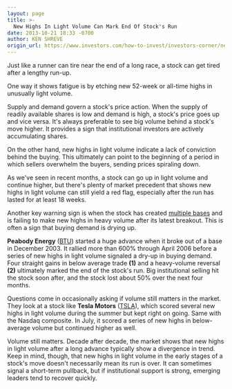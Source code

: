 ```yaml
---
layout: page
title: >-
  New Highs In Light Volume Can Mark End Of Stock's Run
date: 2013-10-21 18:33 -0700
author: KEN SHREVE
origin_url: https://www.investors.com/how-to-invest/investors-corner/new-highs-in-light-volume-signal-weak-demand
---
```





Just like a runner can tire near the end of a long race, a stock can get tired after a lengthy run-up.


One way it shows fatigue is by etching new 52-week or all-time highs in unusually light volume.


Supply and demand govern a stock's price action. When the supply of readily available shares is low and demand is high, a stock's price goes up and vice versa. It's always preferable to see big volume behind a stock's move higher. It provides a sign that institutional investors are actively accumulating shares.


On the other hand, new highs in light volume indicate a lack of conviction behind the buying. This ultimately can point to the beginning of a period in which sellers overwhelm the buyers, sending prices spiraling down.


As we've seen in recent months, a stock can go up in light volume and continue higher, but there's plenty of market precedent that shows new highs in light volume can still yield a red flag, especially after the run has lasted for at least 18 weeks.


Another key warning sign is when the stock has created [multiple bases](http://education.investors.com/investors-corner/653207-sell-into-late-stage-stock-market-rally.htm?Ntt=donald-gold-late-stage-breakout-investors-corner) and is failing to make new highs in heavy volume after its latest breakout. This is often a sign that buying demand is drying up.


**Peabody Energy** ([BTU](https://research.investors.com/quote.aspx?symbol=BTU)) started a huge advance when it broke out of a base in December 2003. It rallied more than 600% through April 2006 before a series of new highs in light volume signaled a dry-up in buying demand. Four straight gains in below average trade **(1)** and a heavy-volume reversal **(2)** ultimately marked the end of the stock's run. Big institutional selling hit the stock soon after, and the stock lost about 50% over the next four months.


Questions come in occasionally asking if volume still matters in the market. They look at a stock like **Tesla Motors** ([TSLA](https://research.investors.com/quote.aspx?symbol=TSLA)), which scored several new highs in light volume during the summer but kept right on going. Same with the Nasdaq composite. In July, it scored a series of new highs in below-average volume but continued higher as well.


Volume still matters. Decade after decade, the market shows that new highs in light volume after a long advance typically show a divergence in trend. Keep in mind, though, that new highs in light volume in the early stages of a stock's move doesn't necessarily mean its run is over. It can sometimes signal a short-term pullback, but if institutional support is strong, emerging leaders tend to recover quickly.




